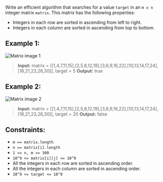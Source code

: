 Write an efficient algorithm that searches for a value `target` in an `m x n` integer matrix `matrix`. This matrix has the following properties:

- Integers in each row are sorted in ascending from left to right.
- Integers in each column are sorted in ascending from top to bottom.
 

## Example 1:
![Matrix image 1](https://assets.leetcode.com/uploads/2020/11/24/searchgrid2.jpg)
> **Input:** matrix = [[1,4,7,11,15],[2,5,8,12,19],[3,6,9,16,22],[10,13,14,17,24],[18,21,23,26,30]], target = 5
> **Output:** true

## Example 2:
![Matrix image 2](https://assets.leetcode.com/uploads/2020/11/24/searchgrid.jpg)
> **Input:** matrix = [[1,4,7,11,15],[2,5,8,12,19],[3,6,9,16,22],[10,13,14,17,24],[18,21,23,26,30]], target = 20
> **Output:** false
 
## Constraints:
- `m == matrix.length`
- `n == matrix[i].length`
- `1 <= n, m <= 300`
- `10^9 <= matrix[i][j] <= 10^9`
- All the integers in each row are sorted in ascending order.
- All the integers in each column are sorted in ascending order.
- `10^9 <= target <= 10^9`
